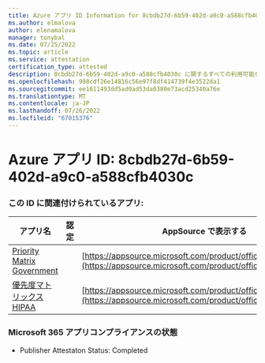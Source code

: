 ```yaml
---
title: Azure アプリ ID Information for 8cbdb27d-6b59-402d-a9c0-a588cfb4030c
ms.author: elmalova
author: elenamalova
manager: tonybal
ms.date: 07/25/2022
ms.topic: article
ms.service: attestation
certification_type: attested
description: 8cbdb27d-6b59-402d-a9c0-a588cfb4030c に関するすべての利用可能なセキュリティとコンプライアンス情報。
ms.openlocfilehash: 998cdf26e14816c56e97f8df414739f4e3522da1
ms.sourcegitcommit: ee1611493dd5ad0ad53da0380e73acd25340a76e
ms.translationtype: MT
ms.contentlocale: ja-JP
ms.lasthandoff: 07/26/2022
ms.locfileid: "67015376"
---
```

# <a name="azure-app-id-8cbdb27d-6b59-402d-a9c0-a588cfb4030c"></a>Azure アプリ ID: 8cbdb27d-6b59-402d-a9c0-a588cfb4030c


### <a name="apps-associated-with-this-id"></a>この ID に関連付けられているアプリ:
| **アプリ名** | **認定** | **AppSource で表示する** |
|--------------|---------------|-----------------------|
| [Priority Matrix Government](../forward/WA200004231.md) |  | [https://appsource.microsoft.com/product/office/WA200004231](https://appsource.microsoft.com/product/office/WA200004231) |
| [優先度マトリックス HIPAA](../forward/WA200004259.md) |  | [https://appsource.microsoft.com/product/office/WA200004259](https://appsource.microsoft.com/product/office/WA200004259) |

### <a name="microsoft-365-app-compliance-status"></a>Microsoft 365 アプリコンプライアンスの状態
- Publisher Attestaton Status: Completed
